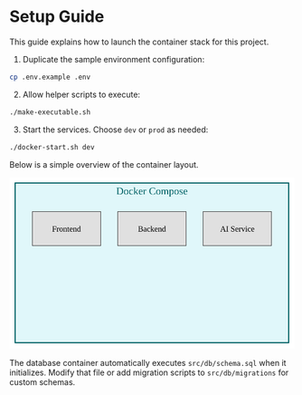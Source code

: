 # Setup Guide

This guide explains how to launch the container stack for this project.

1. Duplicate the sample environment configuration:

```bash
cp .env.example .env
```

2. Allow helper scripts to execute:

```bash
./make-executable.sh
```

3. Start the services. Choose `dev` or `prod` as needed:

```bash
./docker-start.sh dev
```

Below is a simple overview of the container layout.

![Docker architecture](images/docker-architecture.svg)

The database container automatically executes `src/db/schema.sql` when it
initializes. Modify that file or add migration scripts to `src/db/migrations`
for custom schemas.
